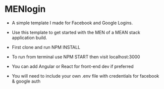 # MENlogin

- A simple template I made for Facebook and Google Logins. 

- Use this template to get started with the MEN of a MEAN stack application build. 

- First clone and run NPM INSTALL

- To run from terminal use NPM START then visit localhost:3000

- You can add Angular or React for front-end dev if preferred

- You will need to include your own .env file with credentials for facebook & google auth
